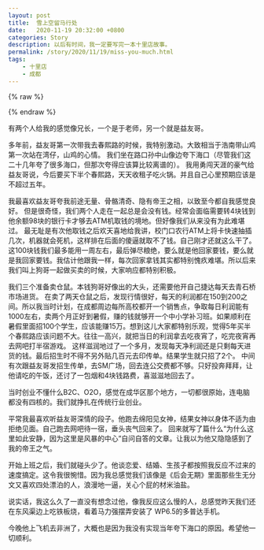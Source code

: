 ```yaml
---
layout: post
title:  雪上空留马行处
date:   2020-11-19 20:32:00 +0800
categories: Story
description: 以后有时间，我一定要写完一本十里店故事。
permalink: /story/2020/11/19/miss-you-much.html
tags: 
    - 十里店
    - 成都
---
```


{% raw %}<div class="post-summary">{% endraw %}

以后有时间，我一定要写完一本十里店故事。

{% raw %}</div>{% endraw %}

<!-- more -->

<style type="text/css">
.post-summary { display: none; }
</style>

有两个人给我的感觉像兄长，一个是于老师，另一个就是益友哥。

多年前，益友哥第一次带我去春熙路的时候，我特别激动。大致相当于浩南带山鸡第一次站在湾仔，山鸡的心情。
我们坐在路口孙中山像边夸下海口（尽管我们这二十几年夸了很多海口，但那次夸得应该算比较离谱的）。
我用勇闯天涯的豪气给益友哥说，今后要买下半个春熙路，天天收租子吃火锅。并且自己心里预期应该是不超过五年。 

我最喜欢益友哥夸我前途无量、骨骼清奇、隐有帝王之相，以致至今都自我感觉良好。
但是很奇怪，我们两个人走在一起总是会没有钱。经常会面临需要转4块钱到他余额98块的银行卡才够去ATM机取钱的境地。但好像我们从来没有为此难堪过。
最无耻是有次他取钱之后欢天喜地给我讲，校门口农行ATM上将卡快速抽插几次，机器就会死机，这样排在后面的傻逼就取不了钱。自己刚才还就这么干了。
这100块钱我们最多能用一周左右，最后弹尽粮绝，要么就是他回家要钱，要么就是我回家要钱。我估计他跟我一样，每次回家拿钱其实都特别愧疚难堪。所以后来我们叫上狗哥一起做买卖的时候，大家响应都特别积极。
        
我们三个准备卖仓鼠。本钱狗哥好像出的大头，还需要他开自己捷达每天去青石桥市场进货。 在卖了两天仓鼠之后，发现行情很好，每天的利润都在150到200之间。所以我当时计划，在成都周边每所高校都开一个销售点，争取每日利润能有1000左右，卖两个月正好到暑假，赚的钱就够开一个中小学补习班。如果顺利在暑假里面招100个学生，应该能赚15万。想到这儿大家都特别乐观，觉得5年买半个春熙路应该问题不大。往往一高兴，就把当日的利润拿去吃夜宵了，吃完夜宵再去网吧打半宿游戏。
这样滋润地过了一个多月，发现每天净利润还是只剩每天进货的钱。最后招生时不得不另外贴几百元去印传单。结果学生就只招了2个。
中间有次跟益友哥发招生传单，去SM广场，回去连公交费都不够。只好投奔拜拜，让他请吃的午饭，还讨了一包烟和4块钱路费，喜滋滋地回去了。

当时创业不懂什么B2C、O2O，感觉在成华区那个地方，一切都很原始，连电脑都没有四核的。我们就挣扎在传统行业创业。

平常我最喜欢听益友哥深情的段子。他跑去绵阳见女神，结果女神以身体不适为由拒绝见面。自己跑去网吧待一宿，垂头丧气回来了。
回来就写了篇什么“为什么这里如此安静，因为这里是风暴的中心”自问自答的文章。让我以为他又隐隐感到了我的帝王之气。

开始上班之后，我们就碰头少了。他谈恋爱、结婚、生孩子都按照我反应不过来的速度搞定。这令我很惋惜。因为我总感觉我们该像是《后会无期》里面那些生无分文又喜欢四处漂泊的人，浪漫地一逼，关心个屁的材米油盐。
        
说实话，我这么久了一直没有想念过他，像我反应这么慢的人，总感觉昨天我们还在东风渠边上吃铁板烧，看着马力强摆弄安装了 WP6.5的多普达手机。 
                
今晚他上飞机去非洲了，大概也是因为我没有实现当年夸下海口的原因。希望他一切顺利。 
